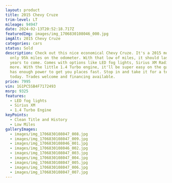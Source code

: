 ```yaml
---
layout: product
title: 2015 Chevy Cruze
trim-level: LT
mileage: 94947
date: 2024-02-13T20:52:18.717Z
featuredImg: images/img_1706830108046_000.jpg
imgAlt: 2015 Chevy Cruze
categories: cars
status: Sold
description: Check out this nice economical Chevy Cruze. It's a 2015 model with
  only 95k miles on the odometer. With that low of miles, it should last you for
  years to come. Comes with options like LED fog lights, Sirius XM Radio and
  more. With the little 1.4 Turbo engine, it'll be super easy on the gas, but
  has enough power to get you places fast. Stop in and take it for a test drive
  today. Trades welcome and financing available.
price: 7995
vin: 1G1PC5SB4F7172493
msrp: 9325
features:
  - LED fog lights
  - Sirius XM
  - 1.4 Turbo Engine
keyPoints:
  - Clean Title and History
  - Low Miles
galleryImages:
  - images/img_1706830108047_008.jpg
  - images/img_1706830108047_009.jpg
  - images/img_1706830108046_001.jpg
  - images/img_1706830108046_002.jpg
  - images/img_1706830108047_003.jpg
  - images/img_1706830108047_004.jpg
  - images/img_1706830108047_005.jpg
  - images/img_1706830108047_006.jpg
  - images/img_1706830108047_007.jpg
---
```

